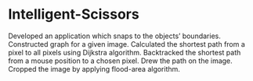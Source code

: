# Intelligent-Scissors
 Developed an application which snaps to the objects’ boundaries. Constructed graph for a given image. Calculated the shortest path from a pixel to all pixels using Dijkstra algorithm. Backtracked the shortest path from a mouse position to a chosen pixel. Drew the path on the image. Cropped the image by applying flood-area algorithm.
